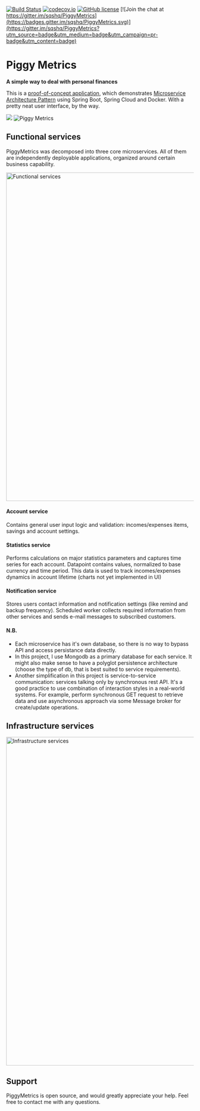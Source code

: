 [![Build Status](https://travis-ci.org/sqshq/PiggyMetrics.svg?branch=master)](https://travis-ci.org/sqshq/PiggyMetrics)
[![codecov.io](https://codecov.io/github/sqshq/PiggyMetrics/coverage.svg?branch=master)](https://codecov.io/github/sqshq/PiggyMetrics?branch=master)
[![GitHub license](https://img.shields.io/github/license/mashape/apistatus.svg)](https://github.com/sqshq/PiggyMetrics/blob/master/LICENCE)
[![Join the chat at https://gitter.im/sqshq/PiggyMetrics](https://badges.gitter.im/sqshq/PiggyMetrics.svg)](https://gitter.im/sqshq/PiggyMetrics?utm_source=badge&utm_medium=badge&utm_campaign=pr-badge&utm_content=badge)

# Piggy Metrics

**A simple way to deal with personal finances**

This is a [proof-of-concept application](http://my-piggymetrics.rhcloud.com), which demonstrates [Microservice Architecture Pattern](http://martinfowler.com/microservices/) using Spring Boot, Spring Cloud and Docker.
With a pretty neat user interface, by the way.

![](https://cloud.githubusercontent.com/assets/6069066/13864234/442d6faa-ecb9-11e5-9929-34a9539acde0.png)
![Piggy Metrics](https://cloud.githubusercontent.com/assets/6069066/13830155/572e7552-ebe4-11e5-918f-637a49dff9a2.gif)

## Functional services

PiggyMetrics was decomposed into three core microservices. All of them are independently deployable applications, organized around certain business capability.

<img width="880" alt="Functional services" src="https://cloud.githubusercontent.com/assets/6069066/13900465/730f2922-ee20-11e5-8df0-e7b51c668847.png">

#### Account service
Contains general user input logic and validation: incomes/expenses items, savings and account settings.

#### Statistics service
Performs calculations on major statistics parameters and captures time series for each account. Datapoint contains values, normalized to base currency and time period. This data is used to track incomes/expenses dynamics in account lifetime (charts not yet implemented in UI)

#### Notification service
Stores users contact information and notification settings (like remind and backup frequency). Scheduled worker collects required information from other services and sends e-mail messages to subscribed customers.

#### N.B.
- Each microservice has it's own database, so there is no way to bypass API and access persistance data directly.
- In this project, I use Mongodb as a primary database for each service. It might also make sense to have a polyglot persistence architecture (сhoose the type of db, that is best suited to service requirements).
- Another simplification in this project is service-to-service communication: services talking only by synchronous rest API. It's a good practice to use combination of interaction styles in a real-world systems. For example, perform synchronous GET request to retrieve data and use asynchronous approach via some Message broker for create/update operations.

## Infrastructure services
<img width="880" alt="Infrastructure services" src="https://cloud.githubusercontent.com/assets/6069066/13905633/dcbcd838-eede-11e5-9502-38a378a38d54.png">

## Support

PiggyMetrics is open source, and would greatly appreciate your help. Feel free to contact me with any questions.
